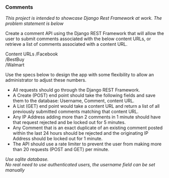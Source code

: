 ### Comments ###


_This project is intended to showcase Django Rest Framework at work. The problem statement is below_


Create a comment API using the Django REST Framework that will allow the user to submit comments associated with the below content URLs, or retrieve a list of comments associated with a content URL.

Content URLs
/Facebook  
/BestBuy  
/Walmart  

Use the specs below to design the app with some flexibility to allow an administrator to adjust these numbers.

* All requests should go through the Django REST Framework.
* A Create (POST) end point should take the following fields and save them to the database: Username, Comment, content URL.
* A List (GET) end point would take a content URL and return a list of all previously submitted comments matching that content URL.
* Any IP Address adding more than 2 comments in 1 minute should have that request rejected and be locked out for 5 minutes.
* Any Comment that is an exact duplicate of an existing comment posted within the last 24 hours should be rejected and the originating IP Address should be locked out for 1 minute.
* The API should use a rate limiter to prevent the user from making more than 20 requests (POST and GET) per minute.

*Use sqlite database.*  
*No real need to use authenticated users, the username field can be set manually*  
